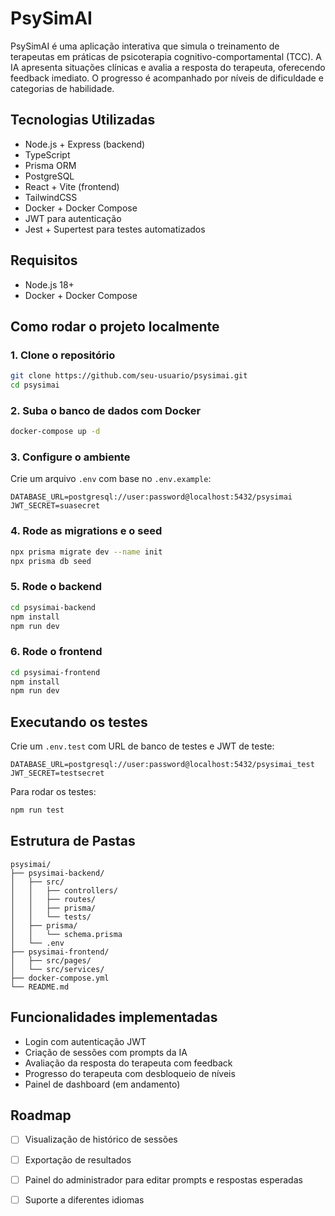 # PsySimAI

PsySimAI é uma aplicação interativa que simula o treinamento de terapeutas em práticas de psicoterapia cognitivo-comportamental (TCC). A IA apresenta situações clínicas e avalia a resposta do terapeuta, oferecendo feedback imediato. O progresso é acompanhado por níveis de dificuldade e categorias de habilidade.

## Tecnologias Utilizadas
- Node.js + Express (backend)
- TypeScript
- Prisma ORM
- PostgreSQL
- React + Vite (frontend)
- TailwindCSS
- Docker + Docker Compose
- JWT para autenticação
- Jest + Supertest para testes automatizados

## Requisitos
- Node.js 18+
- Docker + Docker Compose

## Como rodar o projeto localmente

### 1. Clone o repositório
```bash
git clone https://github.com/seu-usuario/psysimai.git
cd psysimai
```

### 2. Suba o banco de dados com Docker
```bash
docker-compose up -d
```

### 3. Configure o ambiente
Crie um arquivo `.env` com base no `.env.example`:
```env
DATABASE_URL=postgresql://user:password@localhost:5432/psysimai
JWT_SECRET=suasecret
```

### 4. Rode as migrations e o seed
```bash
npx prisma migrate dev --name init
npx prisma db seed
```

### 5. Rode o backend
```bash
cd psysimai-backend
npm install
npm run dev
```

### 6. Rode o frontend
```bash
cd psysimai-frontend
npm install
npm run dev
```

## Executando os testes
Crie um `.env.test` com URL de banco de testes e JWT de teste:
```env
DATABASE_URL=postgresql://user:password@localhost:5432/psysimai_test
JWT_SECRET=testsecret
```

Para rodar os testes:
```bash
npm run test
```

## Estrutura de Pastas
```
psysimai/
├── psysimai-backend/
│   ├── src/
│   │   ├── controllers/
│   │   ├── routes/
│   │   ├── prisma/
│   │   └── tests/
│   ├── prisma/
│   │   └── schema.prisma
│   └── .env
├── psysimai-frontend/
│   ├── src/pages/
│   └── src/services/
├── docker-compose.yml
└── README.md
```

## Funcionalidades implementadas
- Login com autenticação JWT
- Criação de sessões com prompts da IA
- Avaliação da resposta do terapeuta com feedback
- Progresso do terapeuta com desbloqueio de níveis
- Painel de dashboard (em andamento)

## Roadmap
- [ ] Visualização de histórico de sessões
- [ ] Exportação de resultados
- [ ] Painel do administrador para editar prompts e respostas esperadas
- [ ] Suporte a diferentes idiomas

